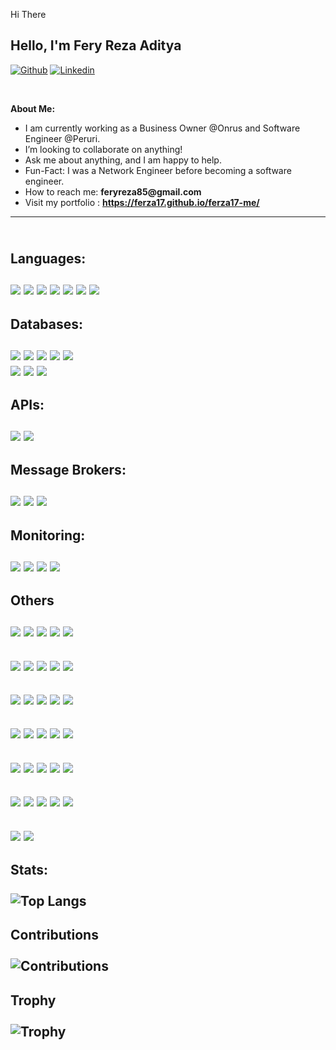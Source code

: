 Hi There <!-- Your title -->
## Hello, I'm Fery Reza Aditya

[![Github](https://img.shields.io/badge/-Github-000?style=flat&logo=Github&logoColor=white)](https://github.com/Ferza17)
[![Linkedin](https://img.shields.io/badge/-LinkedIn-blue?style=flat&logo=Linkedin&logoColor=white)](https://www.linkedin.com/in/fery-aditya/)


&nbsp;

<!-- Talking about you -->
**About Me:**

- I am currently working as a Business Owner @Onrus and Software Engineer @Peruri.
- I’m looking to collaborate on anything!
- Ask me about anything, and I am happy to help.
- Fun-Fact: I was a Network Engineer before becoming a software engineer.
- How to reach me: __feryreza85@gmail.com__
- Visit my portfolio : __https://ferza17.github.io/ferza17-me/__

--- 
\
**Languages:** \
\
![](https://www.vectorlogo.zone/logos/golang/golang-ar21~bgwhite.svg)
![](https://www.vectorlogo.zone/logos/rust-lang/rust-lang-ar21~bgwhite.svg)
![](https://www.vectorlogo.zone/logos/java/java-ar21~bgwhite.svg)
![](https://www.vectorlogo.zone/logos/typescriptlang/typescriptlang-ar21~bgwhite.svg)
![](https://www.vectorlogo.zone/logos/javascript/javascript-ar21~bgwhite.svg)
![](https://www.vectorlogo.zone/logos/python/python-ar21~bgwhite.svg)
![](https://www.vectorlogo.zone/logos/php/php-horizontal.svg)
---
**Databases:** \
\
![](https://www.vectorlogo.zone/logos/postgresql/postgresql-ar21~bgwhite.svg)
![](https://www.vectorlogo.zone/logos/mysql/mysql-ar21~bgwhite.svg)
![](https://www.vectorlogo.zone/logos/redis/redis-ar21~bgwhite.svg)
![](https://www.vectorlogo.zone/logos/mongodb/mongodb-ar21~bgwhite.svg)
![](https://www.vectorlogo.zone/logos/elastic/elastic-ar21~bgwhite.svg) \
![](https://www.vectorlogo.zone/logos/apache_cassandra/apache_cassandra-ar21~bgwhite.svg)
![](https://www.vectorlogo.zone/logos/sqlite/sqlite-ar21~bgwhite.svg)
![](https://www.vectorlogo.zone/logos/mariadb/mariadb-ar21~bgwhite.svg)
---
**APIs:** \
\
![](https://www.vectorlogo.zone/logos/grpcio/grpcio-ar21~bgwhite.svg)
![](https://www.vectorlogo.zone/logos/graphql/graphql-ar21~bgwhite.svg)
---
**Message Brokers:** \
\
![](https://www.vectorlogo.zone/logos/rabbitmq/rabbitmq-ar21~bgwhite.svg)
![](https://www.vectorlogo.zone/logos/apache_kafka/apache_kafka-ar21~bgwhite.svg)
![](https://www.vectorlogo.zone/logos/natsio/natsio-ar21~bgwhite.svg)
---
**Monitoring:** \
\
![](https://www.vectorlogo.zone/logos/prometheusio/prometheusio-ar21~bgwhite.svg)
![](https://www.vectorlogo.zone/logos/grafana/grafana-ar21~bgwhite.svg)
![](https://www.vectorlogo.zone/logos/datadoghq/datadoghq-ar21~bgwhite.svg)
![](https://www.vectorlogo.zone/logos/jaegertracingio/jaegertracingio-ar21~bgwhite.svg)
---
**Others** \
\
![](https://www.vectorlogo.zone/logos/docker/docker-ar21~bgwhite.svg)
![](https://www.vectorlogo.zone/logos/kubernetes/kubernetes-ar21~bgwhite.svg)
![](https://www.vectorlogo.zone/logos/amazon_aws/amazon_aws-ar21~bgwhite.svg)
![](https://www.vectorlogo.zone/logos/google_cloud/google_cloud-ar21~bgwhite.svg)
![](https://www.vectorlogo.zone/logos/jenkins/jenkins-ar21~bgwhite.svg) 
---
![](https://www.vectorlogo.zone/logos/traefikio/traefikio-ar21~bgwhite.svg)
![](https://www.vectorlogo.zone/logos/hashicorp/hashicorp-ar21~bgwhite.svg)
![](https://www.vectorlogo.zone/logos/consulio/consulio-ar21~bgwhite.svg)
![](https://www.vectorlogo.zone/logos/ansible/ansible-ar21~bgwhite.svg)
![](https://www.vectorlogo.zone/logos/terraformio/terraformio-ar21~bgwhite.svg)
---
![](https://www.vectorlogo.zone/logos/github/github-ar21~bgwhite.svg)
![](https://www.vectorlogo.zone/logos/gitlab/gitlab-ar21~bgwhite.svg)
![](https://www.vectorlogo.zone/logos/openapis/openapis-ar21~bgwhite.svg)
![](https://www.vectorlogo.zone/logos/getpostman/getpostman-ar21~bgwhite.svg)
![](https://www.vectorlogo.zone/logos/git-scm/git-scm-ar21~bgwhite.svg)
---
![](https://www.vectorlogo.zone/logos/reactjs/reactjs-ar21~bgwhite.svg)
![](https://www.vectorlogo.zone/logos/nextjs/nextjs-ar21~bgwhite.svg)
![](https://www.vectorlogo.zone/logos/vuejs/vuejs-ar21~bgwhite.svg)
![](https://www.vectorlogo.zone/logos/nuxtjs/nuxtjs-ar21~bgwhite.svg)
![](https://www.vectorlogo.zone/logos/js_webpack/js_webpack-ar21~bgwhite.svg) 
---
![](https://www.vectorlogo.zone/logos/nodejs/nodejs-ar21~bgwhite.svg)
![](https://www.vectorlogo.zone/logos/expressjs/expressjs-ar21~bgwhite.svg)
![](https://www.vectorlogo.zone/logos/nestjs/nestjs-ar21~bgwhite.svg)
![](https://www.vectorlogo.zone/logos/sequelizejs/sequelizejs-ar21~bgwhite.svg)
![](https://www.vectorlogo.zone/logos/mochajs/mochajs-ar21~bgwhite.svg)
---
![](https://www.vectorlogo.zone/logos/springio/springio-ar21~bgwhite.svg)
![](https://www.vectorlogo.zone/logos/laravel/laravel-ar21~bgwhite.svg)
![](https://www.vectorlogo.zone/logos/chaijs/chaijs-ar21~bgwhite.svg)
![](https://www.vectorlogo.zone/logos/djangoproject/djangoproject-ar21~bgwhite.svg)
![](https://www.vectorlogo.zone/logos/palletsprojects_flask/palletsprojects_flask-ar21~bgwhite.svg)
---
![](https://www.vectorlogo.zone/logos/jetbrains/jetbrains-ar21~bgwhite.svg)
![](https://www.vectorlogo.zone/logos/atlassian_jira/atlassian_jira-ar21~bgwhite.svg)
---
**Stats:** \
\
![Top Langs](https://github-readme-stats.vercel.app/api/top-langs/?username=ferza17)
---
**Contributions** \
\
![Contributions](https://github-readme-streak-stats.herokuapp.com/?user=ferza17&)
---
**Trophy** \
\
![Trophy](https://github-profile-trophy.vercel.app/?username=ferza17)
---


